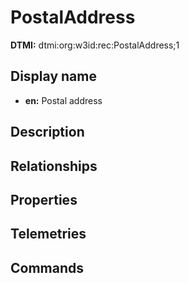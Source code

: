 # PostalAddress
**DTMI:** dtmi:org:w3id:rec:PostalAddress;1
## Display name
- **en:** Postal address
## Description
## Relationships
## Properties
## Telemetries
## Commands

